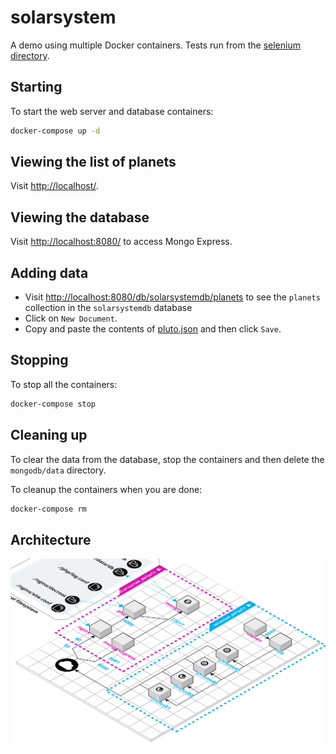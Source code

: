 # solarsystem

A demo using multiple Docker containers. Tests run from the [selenium directory](selenium/README.md).

## Starting

To start the web server and database containers:

```bash
docker-compose up -d
```

## Viewing the list of planets

Visit <http://localhost/>.

## Viewing the database

Visit <http://localhost:8080/> to access Mongo Express.

## Adding data

* Visit <http://localhost:8080/db/solarsystemdb/planets> to see the `planets` collection in the `solarsystemdb` database
* Click on `New Document`.
* Copy and paste the contents of [pluto.json](mongodb/pluto.json) and then click `Save`.

## Stopping

To stop all the containers:

```bash
docker-compose stop
```

## Cleaning up

To clear the data from the database, stop the containers and then delete the `mongodb/data` directory.

To cleanup the containers when you are done:

```bash
docker-compose rm
```

## Architecture

![Architecture](architecture.svg?raw=true "Architecture of networks")
